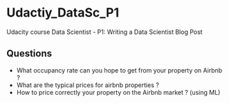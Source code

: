 # Udactiy_DataSc_P1
Udacity course Data Scientist - P1: Writing a Data Scientist Blog Post


## Questions
- What occupancy rate can you hope to get from your property on Airbnb ?
- What are the typical prices for airbnb properties ?
- How to price correctly your property on the Airbnb market ? (using ML)
